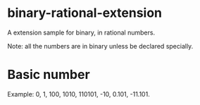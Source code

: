 # binary-rational-extension
A extension sample for binary, in rational numbers.

Note: all the numbers are in binary unless be declared specially.
# Basic number
Example: 0, 1, 100, 1010, 110101, -10, 0.101, -11.101.
